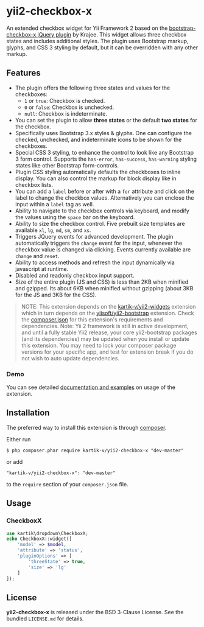 yii2-checkbox-x
=================

An extended checkbox widget for Yii Framework 2 based on the [bootstrap-checkbox-x jQuery plugin](http://plugins.krajee.com/checkbox-x) by Krajee. This widget 
allows three checkbox states and includes additional styles. The plugin uses Bootstrap markup, glyphs, and CSS 3 styling by default, but it can be overridden 
with any other markup.

## Features  

- The plugin offers the following three states and values for the checkboxes:
   - `1` or `true`: Checkbox is checked.
   - `0` or `false`: Checkbox is unchecked.
   - `null`: Checkbox is indeterminate.
- You can set the plugin to allow **three states** or the default **two states** for the checkbox.
- Specifically uses Bootstrap 3.x styles & glyphs. One can configure the checked, unchecked, and indeterminate icons to be shown for the checkboxes.
- Special CSS 3 styling, to enhance the control to look like any Bootstrap 3 form control. Supports the `has-error`, `has-success`, `has-warning`
   styling states like other Bootstrap form-controls.
- Plugin CSS styling automatically defaults the checkboxes to inline display. You can also control the markup for block display like in checkbox lists.
- You can add a `label` before or after with a `for` attribute and click on the label to change the checkbox values. Alternatively you can enclose the 
   input within a `label` tag as well.
- Ability to navigate to the checkbox controls via keyboard, and modify the values using the `space` bar on the keyboard.
- Ability to size the checkbox control. Five prebuilt size templates are available `xl`, `lg`, `md`, `sm`, and `xs`.
- Triggers JQuery events for advanced development. The plugin automatically triggers the `change` event for the input, whenever the checkbox value is changed via clicking. Events currently available are `change` and  `reset`.
- Ability to access methods and refresh the input dynamically via javascript at runtime.
- Disabled and readonly checkbox input support.
- Size of the entire plugin (JS and CSS) is less than 2KB when minified and gzipped. Its about 6KB when minified without gzipping (about 3KB for the JS and 3KB for the CSS).

> NOTE: This extension depends on the [kartik-v/yii2-widgets](https://github.com/kartik-v/yii2-widgets) extension which in turn depends on the 
[yiisoft/yii2-bootstrap](https://github.com/yiisoft/yii2/tree/master/extensions/bootstrap) extension. Check the 
[composer.json](https://github.com/kartik-v/yii2-checkbox-x/blob/master/composer.json) for this extension's requirements and dependencies. 
Note: Yii 2 framework is still in active development, and until a fully stable Yii2 release, your core yii2-bootstrap packages (and its dependencies) 
may be updated when you install or update this extension. You may need to lock your composer package versions for your specific app, and test 
for extension break if you do not wish to auto update dependencies.

### Demo
You can see detailed [documentation and examples](http://demos.krajee.com/checkbox-x) on usage of the extension.

## Installation

The preferred way to install this extension is through [composer](http://getcomposer.org/download/).

Either run

```
$ php composer.phar require kartik-v/yii2-checkbox-x "dev-master"
```

or add

```
"kartik-v/yii2-checkbox-x": "dev-master"
```

to the ```require``` section of your `composer.json` file.

## Usage

### CheckboxX

```php
use kartik\dropdown\CheckboxX;
echo CheckboxX::widget([
    'model' => $model,
    'attribute' => 'status',
    'pluginOptions' => [
        'threeState' => true,
        'size' => 'lg'
    ]
]); 
```

## License

**yii2-checkbox-x** is released under the BSD 3-Clause License. See the bundled `LICENSE.md` for details.